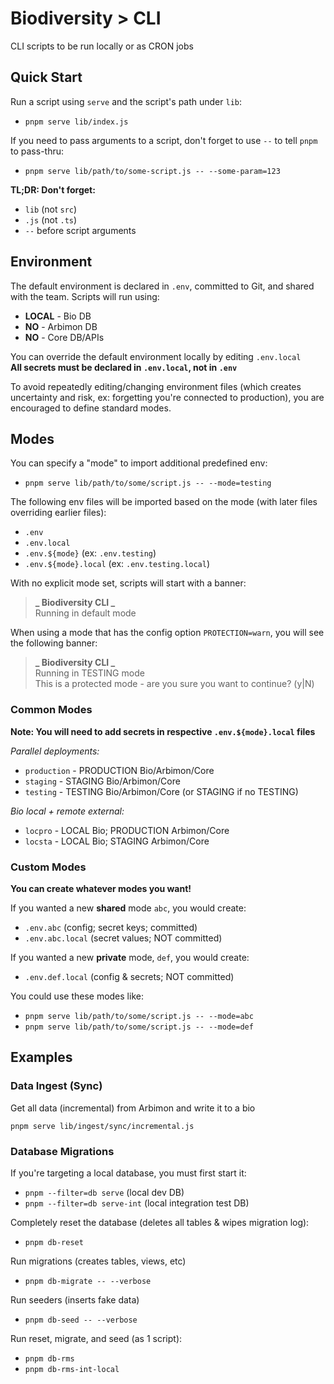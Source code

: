 # Biodiversity > CLI

CLI scripts to be run locally or as CRON jobs

## Quick Start

Run a script using `serve` and the script's path under `lib`:

- `pnpm serve lib/index.js`

If you need to pass arguments to a script, don't forget to use `--` to tell `pnpm` to pass-thru:

- `pnpm serve lib/path/to/some-script.js -- --some-param=123`

**TL;DR: Don't forget:**

- `lib` (not `src`)
- `.js` (not `.ts`)
- `--` before script arguments

## Environment

The default environment is declared in `.env`, committed to Git, and shared with the team. Scripts will run using:

- **LOCAL** - Bio DB
- **NO** - Arbimon DB
- **NO** - Core DB/APIs

You can override the default environment locally by editing `.env.local`  
**All secrets must be declared in `.env.local`, not in `.env`**

To avoid repeatedly editing/changing environment files (which creates uncertainty and risk, ex: forgetting you're connected to production), you are encouraged to define standard modes.

## Modes

You can specify a "mode" to import additional predefined env:

- `pnpm serve lib/path/to/some/script.js -- --mode=testing`

The following env files will be imported based on the mode (with later files overriding earlier files):

- `.env`
- `.env.local`
- `.env.${mode}` (ex: `.env.testing`)
- `.env.${mode}.local` (ex: `.env.testing.local`)

With no explicit mode set, scripts will start with a banner:

> **_ Biodiversity CLI _**  
> Running in default mode

When using a mode that has the config option `PROTECTION=warn`, you will see the following banner:

> **_ Biodiversity CLI _**  
> Running in TESTING mode  
> This is a protected mode - are you sure you want to continue? (y|N)

### Common Modes

**Note: You will need to add secrets in respective `.env.${mode}.local` files**

_Parallel deployments:_

- `production` - PRODUCTION Bio/Arbimon/Core
- `staging` - STAGING Bio/Arbimon/Core
- `testing` - TESTING Bio/Arbimon/Core (or STAGING if no TESTING)

_Bio local + remote external:_

- `locpro` - LOCAL Bio; PRODUCTION Arbimon/Core
- `locsta` - LOCAL Bio; STAGING Arbimon/Core

### Custom Modes

**You can create whatever modes you want!**

If you wanted a new **shared** mode `abc`, you would create:

- `.env.abc` (config; secret keys; committed)
- `.env.abc.local` (secret values; NOT committed)

If you wanted a new **private** mode, `def`, you would create:

- `.env.def.local` (config & secrets; NOT committed)

You could use these modes like:

- `pnpm serve lib/path/to/some/script.js -- --mode=abc`
- `pnpm serve lib/path/to/some/script.js -- --mode=def`

## Examples

### Data Ingest (Sync)

Get all data (incremental) from Arbimon and write it to a bio

```
pnpm serve lib/ingest/sync/incremental.js
```

### Database Migrations

If you're targeting a local database, you must first start it:

- `pnpm --filter=db serve` (local dev DB)
- `pnpm --filter=db serve-int` (local integration test DB)

Completely reset the database (deletes all tables & wipes migration log):

- `pnpm db-reset`

Run migrations (creates tables, views, etc)

- `pnpm db-migrate -- --verbose`

Run seeders (inserts fake data)

- `pnpm db-seed -- --verbose`

Run reset, migrate, and seed (as 1 script):

- `pnpm db-rms`
- `pnpm db-rms-int-local`
